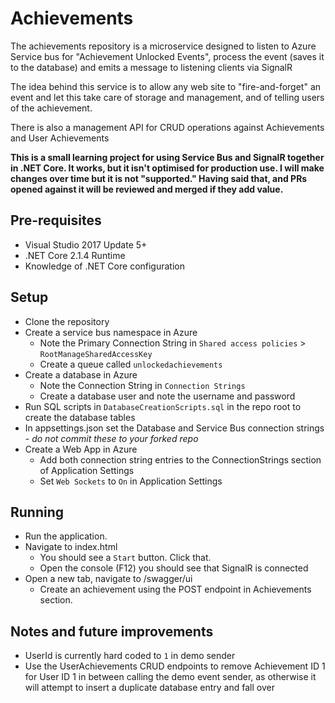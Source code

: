 # Achievements

The achievements repository is a microservice designed to listen to Azure Service bus for "Achievement Unlocked Events", process the event (saves it to the database) and emits a message to listening clients via SignalR

The idea behind this service is to allow any web site to "fire-and-forget" an event and let this take care of storage and management, and of telling users of the achievement.

There is also a management API for CRUD operations against Achievements and User Achievements

**This is a small learning project for using Service Bus and SignalR together in .NET Core. It works, but it isn't optimised for production use. I will make changes over time but it is not "supported." Having said that, and PRs opened against it will be reviewed and merged if they add value.**

## Pre-requisites

- Visual Studio 2017 Update 5+
- .NET Core 2.1.4 Runtime
- Knowledge of .NET Core configuration

## Setup

- Clone the repository
- Create a service bus namespace in Azure
  - Note the Primary Connection String in `Shared access policies` > `RootManageSharedAccessKey`
  - Create a queue called `unlockedachievements`
- Create a database in Azure
    - Note the Connection String in `Connection Strings`
    - Create a database user and note the username and password
- Run SQL scripts in `DatabaseCreationScripts.sql` in the repo root to create the database tables
- In appsettings.json set the Database and Service Bus connection strings - *do not commit these to your forked repo*
- Create a Web App in Azure
    - Add both connection string entries to the ConnectionStrings section of Application Settings
    - Set `Web Sockets` to `On` in Application Settings

## Running

- Run the application.
- Navigate to index.html
  - You should see a `Start` button. Click that.
  - Open the console (F12) you should see that SignalR is connected
- Open a new tab, navigate to /swagger/ui
  - Create an achievement using the POST endpoint in Achievements section.

## Notes and future improvements

- UserId is currently hard coded to `1` in demo sender
- Use the UserAchievements CRUD endpoints to remove Achievement ID 1 for User ID 1 in between calling the demo event sender, as otherwise it will attempt to insert a duplicate database entry and fall over
